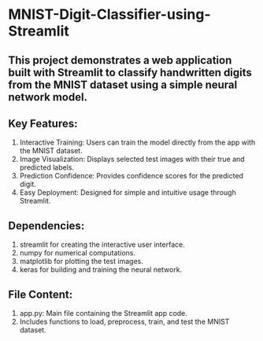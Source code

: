 # MNIST-Digit-Classifier-using-Streamlit

## This project demonstrates a web application built with Streamlit to classify handwritten digits from the MNIST dataset using a simple neural network model.

## Key Features:
1. Interactive Training: Users can train the model directly from the app with the MNIST dataset.
2. Image Visualization: Displays selected test images with their true and predicted labels.
3. Prediction Confidence: Provides confidence scores for the predicted digit.
4. Easy Deployment: Designed for simple and intuitive usage through Streamlit.


## Dependencies:
1. streamlit for creating the interactive user interface.
2. numpy for numerical computations.
3. matplotlib for plotting the test images.
4. keras for building and training the neural network.

## File Content:
1. app.py: Main file containing the Streamlit app code.
2. Includes functions to load, preprocess, train, and test the MNIST dataset.
